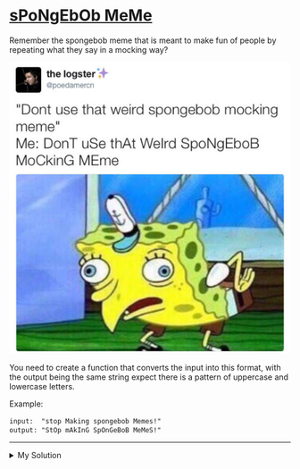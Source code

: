 # [sPoNgEbOb MeMe](https://www.codewars.com/kata/5982619d2671576e90000017)

Remember the spongebob meme that is meant to make fun of people by repeating what they say in a mocking way?

!["Dont use that weird spongebob mocking meme" Me: DonT uSe thAt WeIrd SpoNgEboB MoCkinG MEme](/images/sPoNgEbOb_MeMe.jpg)

You need to create a function that converts the input into this format, with the output being the same string expect
there is a pattern of uppercase and lowercase letters.

Example:

    input:  "stop Making spongebob Memes!"
    output: "StOp mAkInG SpOnGeBoB MeMeS!"

---

<details><summary>My Solution</summary>

```js
function spongeMeme(sentence) {
  return sentence
    .split('')
    .map((char, i) => (i % 2 ? char.toLowerCase() : char.toUpperCase()))
    .join('')
}
```

</details>

